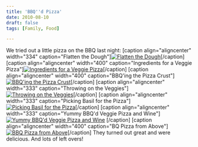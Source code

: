 ```yaml
---
title: 'BBQ''d Pizza'
date: 2010-08-10
draft: false
tags: [Family, Food]

---
```


We tried out a little pizza on the BBQ last night: \[caption align="aligncenter" width="334" caption="Flatten the Dough"\][![Flatten the Dough](http://farm5.static.flickr.com/4122/4880262751_f7a53e0764.jpg)](http://www.flickr.com/photos/lemon/4880262751/ "Flatten the Dough")\[/caption\] \[caption align="aligncenter" width="400" caption="Ingredients for a Veggie Pizza"\][![Ingredients for a Veggie Pizza](http://farm5.static.flickr.com/4100/4880264121_ff549aaf8d.jpg)](http://www.flickr.com/photos/lemon/4880264121/ "Ingredients for a Veggie Pizza")\[/caption\] \[caption align="aligncenter" width="400" caption="BBQ'ing the Pizza Crust"\][![BBQ'ing the Pizza Crust](http://farm5.static.flickr.com/4074/4880265415_b94035e9eb.jpg)](http://www.flickr.com/photos/lemon/4880265415/ "BBQ'ing the Pizza Crust")\[/caption\] \[caption align="aligncenter" width="333" caption="Throwing on the Veggies"\][![Throwing on the Veggies](http://farm5.static.flickr.com/4143/4880266221_e6820b17e2.jpg)](http://www.flickr.com/photos/lemon/4880266221/ "Throwing on the Veggies")\[/caption\] \[caption align="aligncenter" width="333" caption="Picking Basil for the Pizza"\][![Picking Basil for the Pizza](http://farm5.static.flickr.com/4143/4880267221_d110f0a391.jpg)](http://www.flickr.com/photos/lemon/4880267221/ "Picking Basil for the Pizza")\[/caption\] \[caption align="aligncenter" width="333" caption="Yummy BBQ'd Veggie Pizza and Wine"\][![Yummy BBQ'd Veggie Pizza and Wine](http://farm5.static.flickr.com/4119/4880268385_1092c32ec6.jpg)](http://www.flickr.com/photos/lemon/4880268385/ "Yummy BBQ'd Veggie Pizza and Wine") \[/caption\] \[caption align="aligncenter" width="400" caption="BQ Pizza from Above"\][![BBQ Pizza from Above](http://farm5.static.flickr.com/4080/4880269639_5955f09ddd.jpg)](http://www.flickr.com/photos/lemon/4880269639/ "BBQ Pizza from Above")\[/caption\] They turned out great and were delicious. And lots of left overs!
